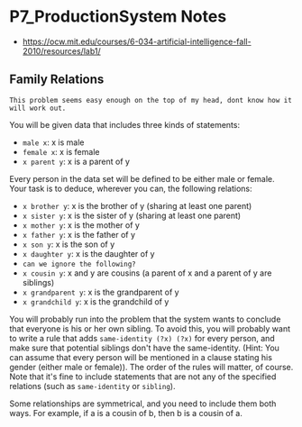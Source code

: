 # P7_ProductionSystem Notes

- <https://ocw.mit.edu/courses/6-034-artificial-intelligence-fall-2010/resources/lab1/>

## Family Relations

```text
This problem seems easy enough on the top of my head, dont know how it will work out.
```

You will be given data that includes three kinds of statements:

- `male x`: x is male
- `female x`: x is female
- `x parent y`: x is a parent of y

Every person in the data set will be defined to be either male or female. Your task is to deduce, wherever you can, the following relations:

- `x brother y`: x is the brother of y (sharing at least one parent)
- `x sister y`: x is the sister of y (sharing at least one parent)
- `x mother y`: x is the mother of y
- `x father y`: x is the father of y
- `x son y`: x is the son of y
- `x daughter y`: x is the daughter of y
- `can we ignore the following?`
- `x cousin y`: x and y are cousins (a parent of x and a parent of y are siblings)
- `x grandparent y`: x is the grandparent of y
- `x grandchild y`: x is the grandchild of y

You will probably run into the problem that the system wants to conclude that everyone is his or her own sibling. To avoid this, you will probably want to write a rule that adds `same-identity (?x) (?x)` for every person, and make sure that potential siblings don't have the same-identity. (Hint: You can assume that every person will be mentioned in a clause stating his gender (either male or female)). The order of the rules will matter, of course. Note that it's fine to include statements that are not any of the specified relations (such as `same-identity` or `sibling`).

Some relationships are symmetrical, and you need to include them both ways. For example, if a is a cousin of b, then b is a cousin of a.
